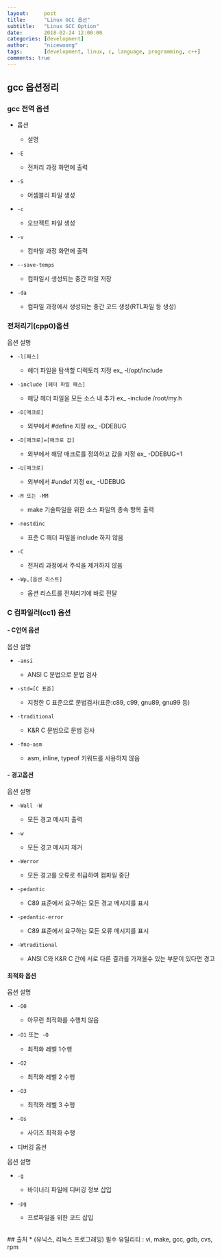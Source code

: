 ```yaml
---
layout:     post
title:      "Linux GCC 옵션"
subtitle:   "Linux GCC Option" 
date:       2018-02-24 12:00:00
categories: [development]
author:     "nicewoong"
tags:       [development, linux, c, language, programming, c++]
comments: true
---
```



## gcc 옵션정리 

### gcc 전역 옵션 

* 옵션 
  * 설명 

* `-E `
  * 전처리 과정 화면에 출력 

* `-S `
  * 어셈블리 파일 생성 

* `-c` 
  * 오브젝트 파일 생성 

* `-v `
  * 컴파일 과정 화면에 출력 

* `--save-temps `
  * 컴파일시 생성되는 중간 파일 저장 

* `-da `
  * 컴파일 과정에서 생성되는 중간 코드 생성(RTL파일 등 생성) 


### 전처리기(cpp0)옵션 

옵션 
설명 

* `-l[패스] `
  * 헤더 파일을 탐색할 디렉토리 지정 ex_ -l/opt/include 

* `-include [헤더 파일 패스] `
  * 해당 헤더 파일을 모든 소스 내 추가 ex_ -include /root/my.h 

* `-D[매크로] `
  * 외부에서 #define 지정 ex_ -DDEBUG 

* `-D[매크로]=[매크로 값] `
  * 외부에서 해당 매크로를 정의하고 값을 지정 ex_ -DDEBUG=1 

* `-U[매크로] `
  * 외부에서 #undef 지정 ex_ -UDEBUG 

* `-M 또는 -MM `
  * make 기술파일을 위한 소스 파일의 종속 항목 출력 

* `-nostdinc `
  * 표준 C 헤더 파일을 include 하지 않음 

* `-C `
  * 전처리 과정에서 주석을 제거하지 않음 

* `-Wp,[옵션 리스트] `
  * 옵션 리스트를 전처리기에 바로 전달 






### C 컴파일러(cc1) 옵션 

#### - C언어 옵션 

옵션 
설명 

* `-ansi   `
  * ANSI C 문법으로 문법 검사 

* `-std=[C 표준] `
  * 지정한 C 표준으로 문법검사(표준:c89, c99, gnu89, gnu99 등) 

* `-traditional `
  * K&R C 문법으로 문법 검사 

* `-fno-asm `
  * asm, inline, typeof 키워드를 사용하지 않음 


#### - 경고옵션 

옵션 
설명 

* `-Wall -W` 
  * 모든 경고 메시지 출력 

* `-w `
  * 모든 경고 메시지 제거 

* `-Werror `
  * 모든 경고를 오류로 취급하여 컴파일 중단 

* `-pedantic `
  * C89 표준에서 요구하는 모든 경고 메시지를 표시 

* `-pedantic-error `
  * C89 표준에서 요구하는 모든 오류 메시지를 표시 

* `-Wtraditional` 
  * ANSI C와 K&R C 간에 서로 다른 결과를 가져올수 있는 부분이 있다면 경고 


#### 최적화 옵션 

옵션 
설명 

* `-O0 `
  * 아무런 최적화를 수행치 않음 

* `-O1` 또는` -O` 
  * 최적화 레벨 1수행 

* `-O2 `
  * 최적화 레벨 2 수행 

* `-O3` 
  * 최적화 레벨 3 수행 

* `-Os` 
  * 사이즈 최적화 수행 


- 디버깅 옵션 

옵션 
설명 

* `-g `
  * 바이너리 파일에 디버깅 정보 삽입 

* `-pg `
  * 프로파일을 위한 코드 삽입 


<br>
## 출처 
* (유닉스, 리눅스 프로그래밍) 필수 유틸리티 : vi, make, gcc, gdb, cvs, rpm 


